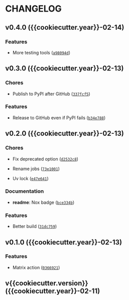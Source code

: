 # CHANGELOG


## v0.4.0 ({{cookiecutter.year}}-02-14)

### Features

- More testing tools
  ([`a98094d`](https://github.com/{{cookiecutter.github_username}}/{{cookiecutter.project_distribution_name}}/commit/a98094d8bcfdd9538d94889dfac3eb7e04eec1dd))


## v0.3.0 ({{cookiecutter.year}}-02-13)

### Chores

- Publish to PyPI after GitHub
  ([`337fcf5`](https://github.com/{{cookiecutter.github_username}}/{{cookiecutter.project_distribution_name}}/commit/337fcf5193b4900cef00bd5c260ae097b9ce1bba))

### Features

- Release to GitHub even if PyPI fails
  ([`b34e788`](https://github.com/{{cookiecutter.github_username}}/{{cookiecutter.project_distribution_name}}/commit/b34e7886d07fc924484f0078467932c213f61981))


## v0.2.0 ({{cookiecutter.year}}-02-13)

### Chores

- Fix deprecated option
  ([`d2532c8`](https://github.com/{{cookiecutter.github_username}}/{{cookiecutter.project_distribution_name}}/commit/d2532c8c0890066fab336b2b83eed3f146a14f58))

- Rename jobs
  ([`73e1001`](https://github.com/{{cookiecutter.github_username}}/{{cookiecutter.project_distribution_name}}/commit/73e10015e6bf80187348a19a0f1b1f7bcca08a1e))

- Uv lock
  ([`e47e641`](https://github.com/{{cookiecutter.github_username}}/{{cookiecutter.project_distribution_name}}/commit/e47e641b7c22005a84f095106f2d77486e2440c3))

### Documentation

- **readme**: Nox badge
  ([`bce334b`](https://github.com/{{cookiecutter.github_username}}/{{cookiecutter.project_distribution_name}}/commit/bce334b4b6389ac7e34c45e417bbb1a07421c3b0))

### Features

- Better build
  ([`31dc759`](https://github.com/{{cookiecutter.github_username}}/{{cookiecutter.project_distribution_name}}/commit/31dc7591d5132627508c147c9fdf7f36275b68c7))


## v0.1.0 ({{cookiecutter.year}}-02-13)

### Features

- Matrix action
  ([`0366921`](https://github.com/{{cookiecutter.github_username}}/{{cookiecutter.project_distribution_name}}/commit/03669218168adf9a7ae91b736a3ce06cb6858eae))


## v{{cookiecutter.version}} ({{cookiecutter.year}}-02-11)

